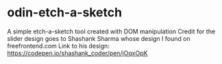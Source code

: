 # odin-etch-a-sketch
A simple etch-a-sketch tool created with DOM manipulation
Credit for the slider design goes to Shashank Sharma whose design I found on freefrontend.com
Link to his design: https://codepen.io/shashank_coder/pen/jOqxOpK
